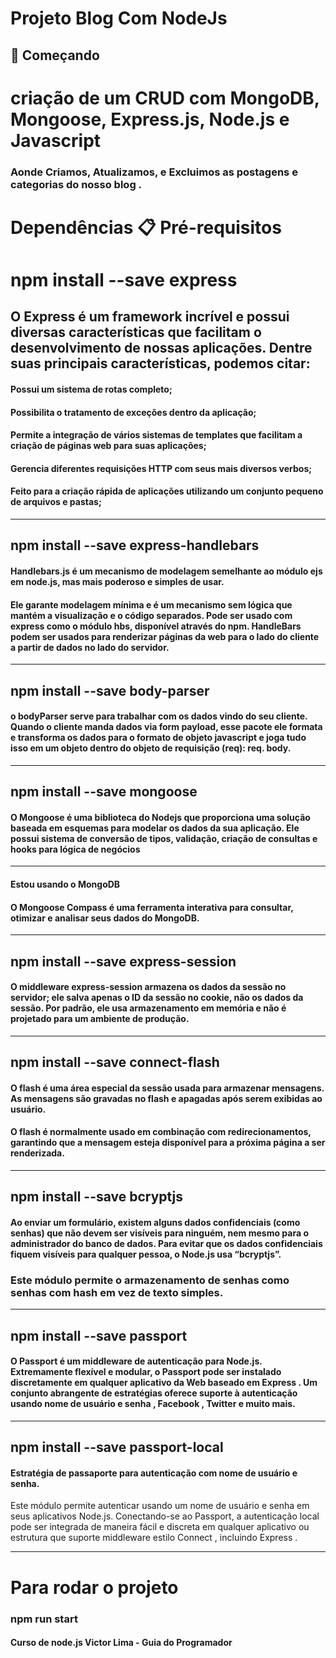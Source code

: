 # Projeto Blog Com NodeJs
## 🚀 Começando
# criação de um CRUD com MongoDB, Mongoose, Express.js, Node.js e Javascript
### Aonde Criamos, Atualizamos, e Excluimos as postagens e categorias do nosso blog .
# Dependências 📋 Pré-requisitos

# npm install --save express
## O Express é um framework incrível e possui diversas características que facilitam o desenvolvimento de nossas aplicações. Dentre suas principais características, podemos citar:

#### Possui um sistema de rotas completo;
#### Possibilita o tratamento de exceções dentro da aplicação;
#### Permite a integração de vários sistemas de templates que facilitam a criação de páginas web para suas aplicações;
#### Gerencia diferentes requisições HTTP com seus mais diversos verbos;
#### Feito para a criação rápida de aplicações utilizando um conjunto pequeno de arquivos e pastas;
______________________________________________




## npm install --save express-handlebars
#### Handlebars.js é um mecanismo de modelagem semelhante ao módulo ejs em node.js, mas mais poderoso e simples de usar.
#### Ele garante modelagem mínima e é um mecanismo sem lógica que mantém a visualização e o código separados. Pode ser usado com express como o módulo hbs, disponível através do npm. HandleBars podem ser usados ​​para renderizar páginas da web para o lado do cliente a partir de dados no lado do servidor.
________________________________________________________________________________________________



## npm install --save body-parser
#### o bodyParser serve para trabalhar com os dados vindo do seu cliente. Quando o cliente manda dados via form payload, esse pacote ele formata e transforma os dados para o formato de objeto javascript e joga tudo isso em um objeto dentro do objeto de requisição (req): req. body.
_______________________________________________________________________________________________
## npm install --save mongoose
#### O Mongoose é uma biblioteca do Nodejs que proporciona uma solução baseada em esquemas para modelar os dados da sua aplicação. Ele possui sistema de conversão de tipos, validação, criação de consultas e hooks para lógica de negócios
_______________________________________________________________________________________________
#### Estou usando o MongoDB 
#### O Mongoose Compass é uma ferramenta interativa para consultar, otimizar e analisar seus dados do MongoDB.
______________________________________________________________________________________________


## npm install --save express-session
#### O middleware express-session armazena os dados da sessão no servidor; ele salva apenas o ID da sessão no cookie, não os dados da sessão. Por padrão, ele usa armazenamento em memória e não é projetado para um ambiente de produção.
_______________________________________________________________________________________________

## npm install --save connect-flash
#### O flash é uma área especial da sessão usada para armazenar mensagens. As mensagens são gravadas no flash e apagadas após serem exibidas ao usuário.
#### O flash é normalmente usado em combinação com redirecionamentos, garantindo que a mensagem esteja disponível para a próxima página a ser renderizada.
_______________________________________________________________________________________________

## npm install --save bcryptjs
#### Ao enviar um formulário, existem alguns dados confidenciais (como senhas) que não devem ser visíveis para ninguém, nem mesmo para o administrador do banco de dados. Para evitar que os dados confidenciais fiquem visíveis para qualquer pessoa, o Node.js usa “bcryptjs”.
### Este módulo permite o armazenamento de senhas como senhas com hash em vez de texto simples.
______________________________________________________________________________________________
## npm install --save passport
#### O Passport é um middleware de autenticação para Node.js. Extremamente flexível e modular, o Passport pode ser instalado discretamente em qualquer aplicativo da Web baseado em Express . Um conjunto abrangente de estratégias oferece suporte à autenticação usando nome de usuário e senha , Facebook , Twitter e muito mais.
______________________________________________________________________________________________
## npm install --save passport-local
#### Estratégia de passaporte para autenticação com nome de usuário e senha.

Este módulo permite autenticar usando um nome de usuário e senha em seus aplicativos Node.js. Conectando-se ao Passport, a autenticação local pode ser integrada de maneira fácil e discreta em qualquer aplicativo ou estrutura que suporte middleware estilo Connect , incluindo Express .
__________________________________________________________________________________________

# Para rodar o projeto 
### npm run start


#### Curso de node.js Victor Lima - Guia do Programador

